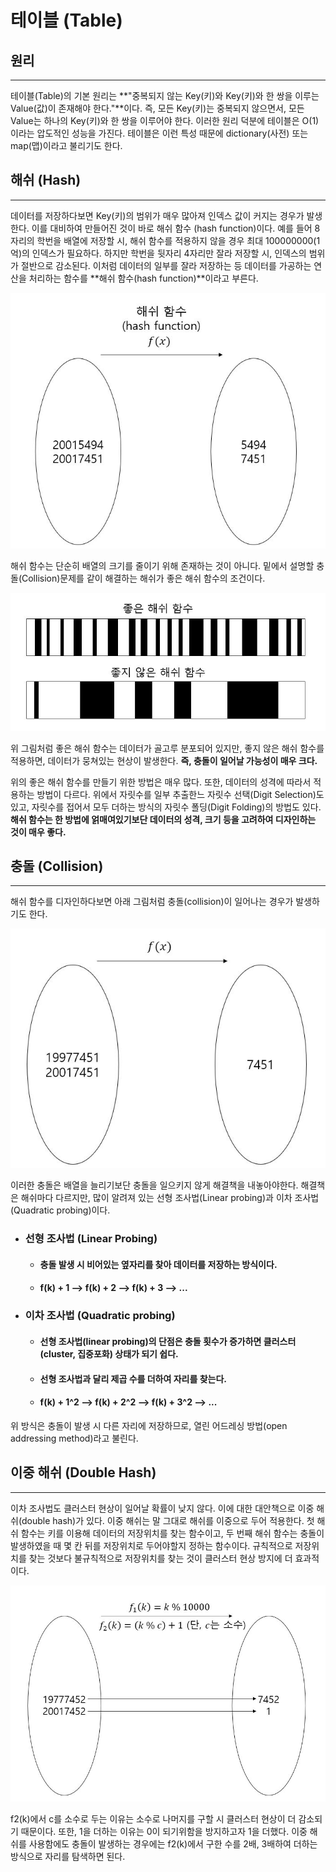 테이블 (Table)
=========
## 원리
-------
테이블(Table)의 기본 원리는 **"중복되지 않는 Key(키)와 Key(키)와 한 쌍을 이루는 Value(값)이 존재해야 한다."**이다. 즉, 모든 Key(키)는 중복되지 않으면서, 모든 Value는 하나의 Key(키)와 한 쌍을 이루어야 한다. 이러한 원리 덕분에 테이블은 O(1)이라는 압도적인 성능을 가진다. 테이블은 이런 특성 때문에 dictionary(사전) 또는map(맵)이라고 불리기도 한다.

## 해쉬 (Hash)
--------
데이터를 저장하다보면 Key(키)의 범위가 매우 많아져 인덱스 값이 커지는 경우가 발생한다. 이를 대비하여 만들어진 것이 바로 해쉬 함수 (hash function)이다. 예를 들어 8자리의 학번을 배열에 저장할 시, 해쉬 함수를 적용하지 않을 경우 최대 100000000(1억)의 인덱스가 필요하다. 하지만 학번을 뒷자리 4자리만 잘라 저장할 시, 인덱스의 범위가 절반으로 감소된다. 이처럼 데이터의 일부를 잘라 저장하는 등 데이터를 가공하는 연산을 처리하는 함수를 **해쉬 함수(hash function)**이라고 부른다.

<center><img src = "./img/HashFunction.JPG"></center>

해쉬 함수는 단순히 배열의 크기를 줄이기 위해 존재하는 것이 아니다. 밑에서 설명할 충돌(Collision)문제를 같이 해결하는 해쉬가 좋은 해쉬 함수의 조건이다.

<center><img src = "./img/GoodHashORBadHash.JPG"></center>

위 그림처럼 좋은 해쉬 함수는 데이터가 골고루 분포되어 있지만, 좋지 않은 해쉬 함수를 적용하면, 데이터가 뭉쳐있는 현상이 발생한다. **즉, 충돌이 일어날 가능성이 매우 크다.**

위의 좋은 해쉬 함수를 만들기 위한 방법은 매우 많다. 또한, 데이터의 성격에 따라서 적용하는 방법이 다르다. 위에서 자릿수를 일부 추출한느 자릿수 선택(Digit Selection)도 있고, 자릿수를 접어서 모두 더하는 방식의 자릿수 폴딩(Digit Folding)의 방법도 있다. **해쉬 함수는 한 방법에 얽매여있기보단 데이터의 성격, 크기 등을 고려하여 디자인하는 것이 매우 좋다.**

## 충돌 (Collision)
---------
해쉬 함수를 디자인하다보면 아래 그림처럼 충돌(collision)이 일어나는 경우가 발생하기도 한다.

<center><img src = "./img/HashCollision.JPG"></center>

이러한 충돌은 배열을 늘리기보단 충돌을 일으키지 않게 해결책을 내놓아야한다. 해결책은 해쉬마다 다르지만, 많이 알려져 있는 선형 조사법(Linear probing)과 이차 조사법(Quadratic probing)이다.

- ### 선형 조사법 (Linear Probing)
    - #### 충돌 발생 시 비어있는 옆자리를 찾아 데이터를 저장하는 방식이다.
    - #### f(k) + 1  --> f(k) + 2 --> f(k) + 3 --> ...

- ### 이차 조사법 (Quadratic probing)
    - #### 선형 조사법(linear probing)의 단점은 충돌 횟수가 증가하면 클러스터(cluster, 집중포화) 상태가 되기 쉽다.
    - #### 선형 조사법과 달리 제곱 수를 더하여 자리를 찾는다.
    - #### f(k) + 1^2  --> f(k) + 2^2 --> f(k) + 3^2 --> ...

위 방식은 충돌이 발생 시 다른 자리에 저장하므로, 열린 어드레싱 방법(open addressing method)라고 불린다.

## 이중 해쉬 (Double Hash)
---------
이차 조사법도 클러스터 현상이 일어날 확률이 낮지 않다. 이에 대한 대안책으로 이중 해쉬(double hash)가 있다.
이중 해쉬는 말 그대로 해쉬를 이중으로 두어 적용한다. 첫 해쉬 함수는 키를 이용해 데이터의 저장위치를 찾는 함수이고, 두 번째 해쉬 함수는 충돌이 발생하였을 때 몇 칸 뒤를 저장위치로 두어야할지 정하는 함수이다. 규칙적으로 저장위치를 찾는 것보다 불규칙적으로 저장위치를 찾는 것이 클러스터 현상 방지에 더 효과적이다.

<center><img src = "./img/DoubleHash.JPG"></center>

f2(k)에서 c를 소수로 두는 이유는 소수로 나머지를 구할 시 클러스터 현상이 더 감소되기 때문이다. 또한, 1을 더하는 이유는 0이 되기위함을 방지하고자 1을 더했다. 이중 해쉬를 사용함에도 충돌이 발생하는 경우에는 f2(k)에서 구한 수를 2배, 3배하여 더하는 방식으로 자리를 탐색하면 된다.